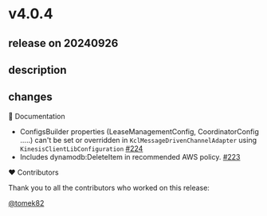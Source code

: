 # v4.0.4

## release on 20240926

## description

## changes

📔 Documentation

* ConfigsBuilder properties (LeaseManagementConfig, CoordinatorConfig .....) can't be set or overridden in <code>KclMessageDrivenChannelAdapter</code> using <code>KinesisClientLibConfiguration</code> <a href="https://github.com/spring-cloud/spring-cloud-stream-binder-aws-kinesis/issues/224" data-hovercard-type="issue" data-hovercard-url="/spring-cloud/spring-cloud-stream-binder-aws-kinesis/issues/224/hovercard">#224</a>
* Includes dynamodb:DeleteItem in recommended AWS policy. <a href="https://github.com/spring-cloud/spring-cloud-stream-binder-aws-kinesis/pull/223" data-hovercard-type="pull_request" data-hovercard-url="/spring-cloud/spring-cloud-stream-binder-aws-kinesis/pull/223/hovercard">#223</a>

❤️ Contributors

Thank you to all the contributors who worked on this release:

<a class="user-mention notranslate" data-hovercard-type="user" data-hovercard-url="/users/tomek82/hovercard" data-octo-click="hovercard-link-click" data-octo-dimensions="link_type:self" href="https://github.com/tomek82">@tomek82</a>

